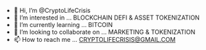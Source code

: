 - 👋 Hi, I’m @CryptoLifeCrisis
- 👀 I’m interested in ... BLOCKCHAIN DEFI & ASSET TOKENIZATION
- 🌱 I’m currently learning ... BITCOIN
- 💞️ I’m looking to collaborate on ... MARKETING & TOKENIZATION
- 📫 How to reach me ... CRYPTOLIFECRISIS@GMAIL.COM

<!---
CryptoLifeCrisis/CryptoLifeCrisis is a ✨ special ✨ repository because its `README.md` (this file) appears on your GitHub profile.
You can click the Preview link to take a look at your changes.
--->
